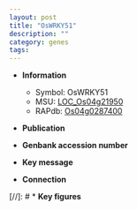 ```yaml
---
layout: post
title: "OsWRKY51"
description: ""
category: genes
tags: 
---
```


* **Information**  
    + Symbol: OsWRKY51  
    + MSU: [LOC_Os04g21950](http://rice.uga.edu/cgi-bin/ORF_infopage.cgi?orf=LOC_Os04g21950)  
    + RAPdb: [Os04g0287400](http://rapdb.dna.affrc.go.jp/viewer/gbrowse_details/irgsp1?name=Os04g0287400)  

* **Publication**  

* **Genbank accession number**  

* **Key message**  

* **Connection**  

[//]: # * **Key figures**  


